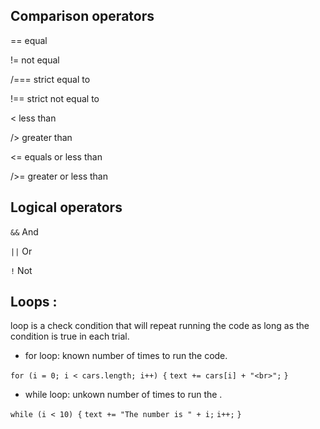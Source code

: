 ## Comparison operators

==  equal 

!=  not equal

/===  strict equal to

!==  strict not equal to

<  less than

/>  greater than

<=  equals or less than

/>=  greater or less than

## Logical operators 

`&&`  And

`||`  Or

`!`  Not

## Loops :

loop is a check condition that will repeat running the code as long as the condition is true in each trial. 

- for loop: known number of times to run the code.

`for (i = 0; i < cars.length; i++) {`
`text += cars[i] + "<br>";`
`}`

- while loop: unkown number of times to run the .

`while (i < 10) {`
`text += "The number is " + i;`
`i++;`
`}`


